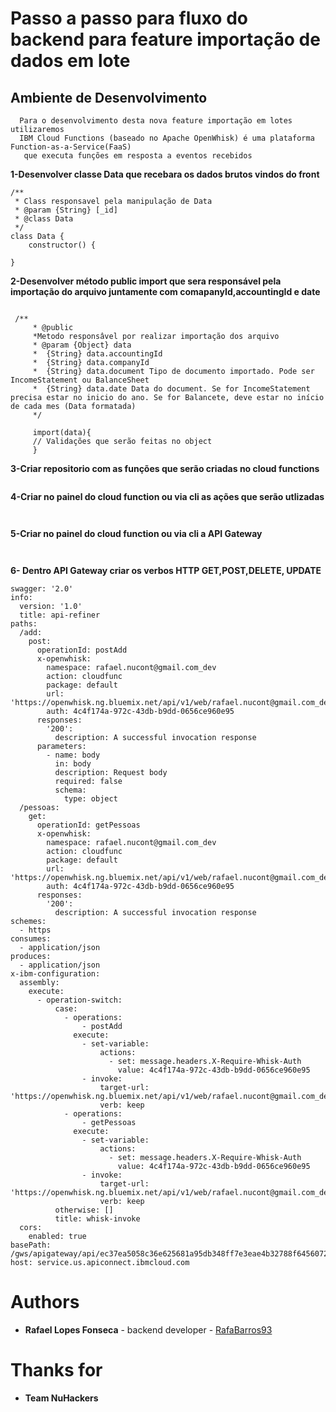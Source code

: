 # Passo a passo para fluxo do backend para feature importação de dados em lote

## Ambiente de Desenvolvimento

```
  Para o desenvolvimento desta nova feature importação em lotes utilizaremos
  IBM Cloud Functions (baseado no Apache OpenWhisk) é uma plataforma Function-as-a-Service(FaaS)
   que executa funções em resposta a eventos recebidos
```

**1-Desenvolver classe Data que recebara os dados brutos vindos do front**

```
/**
 * Class responsavel pela manipulação de Data
 * @param {String} [_id]
 * @class Data
 */
class Data {
    constructor() {

}
```

**2-Desenvolver método public import que sera responsável pela importação do arquivo juntamente com comapanyId,accountingId e date**

```

 /**
     * @public
     *Metodo responsâvel por realizar importação dos arquivo
     * @param {Object} data
     *  {String} data.accountingId
     *  {String} data.companyId
     *  {String} data.document Tipo de documento importado. Pode ser IncomeStatement ou BalanceSheet
     *  {String} data.date Data do document. Se for IncomeStatement precisa estar no inicio do ano. Se for Balancete, deve estar no início de cada mes (Data formatada)
     */

     import(data){
     // Validações que serão feitas no object
     }

```

**3-Criar repositorio com as funções que serão criadas no cloud functions**

```Para criar o repositório, entramos no bitbucket e criamos o repositório dentro do projeto nucontdev.

```

**4-Criar no painel do cloud function ou via cli as ações que serão utlizadas**

```ibmcloud fn action create nomeAcao arquivoAcao.js --kind nodejs:8


```

**5-Criar no painel do cloud function ou via cli a API Gateway**

```ibmcloud fn api create -n


```

**6- Dentro API Gateway criar os verbos HTTP GET,POST,DELETE, UPDATE**

```
swagger: '2.0'
info:
  version: '1.0'
  title: api-refiner
paths:
  /add:
    post:
      operationId: postAdd
      x-openwhisk:
        namespace: rafael.nucont@gmail.com_dev
        action: cloudfunc
        package: default
        url: 'https://openwhisk.ng.bluemix.net/api/v1/web/rafael.nucont@gmail.com_dev/default/cloudfunc.json'
        auth: 4c4f174a-972c-43db-b9dd-0656ce960e95
      responses:
        '200':
          description: A successful invocation response
      parameters:
        - name: body
          in: body
          description: Request body
          required: false
          schema:
            type: object
  /pessoas:
    get:
      operationId: getPessoas
      x-openwhisk:
        namespace: rafael.nucont@gmail.com_dev
        action: cloudfunc
        package: default
        url: 'https://openwhisk.ng.bluemix.net/api/v1/web/rafael.nucont@gmail.com_dev/default/cloudfunc.json'
        auth: 4c4f174a-972c-43db-b9dd-0656ce960e95
      responses:
        '200':
          description: A successful invocation response
schemes:
  - https
consumes:
  - application/json
produces:
  - application/json
x-ibm-configuration:
  assembly:
    execute:
      - operation-switch:
          case:
            - operations:
                - postAdd
              execute:
                - set-variable:
                    actions:
                      - set: message.headers.X-Require-Whisk-Auth
                        value: 4c4f174a-972c-43db-b9dd-0656ce960e95
                - invoke:
                    target-url: 'https://openwhisk.ng.bluemix.net/api/v1/web/rafael.nucont@gmail.com_dev/default/cloudfunc.json'
                    verb: keep
            - operations:
                - getPessoas
              execute:
                - set-variable:
                    actions:
                      - set: message.headers.X-Require-Whisk-Auth
                        value: 4c4f174a-972c-43db-b9dd-0656ce960e95
                - invoke:
                    target-url: 'https://openwhisk.ng.bluemix.net/api/v1/web/rafael.nucont@gmail.com_dev/default/cloudfunc.json'
                    verb: keep
          otherwise: []
          title: whisk-invoke
  cors:
    enabled: true
basePath: /gws/apigateway/api/ec37ea5058c36e625681a95db348ff7e3eae4b32788f6456072e5ffc4724c038/app
host: service.us.apiconnect.ibmcloud.com
```

# Authors

-   **Rafael Lopes Fonseca** \- backend developer \- [RafaBarros93](https://github.com/RafaBarros93/)

# Thanks for

-   **Team NuHackers**
